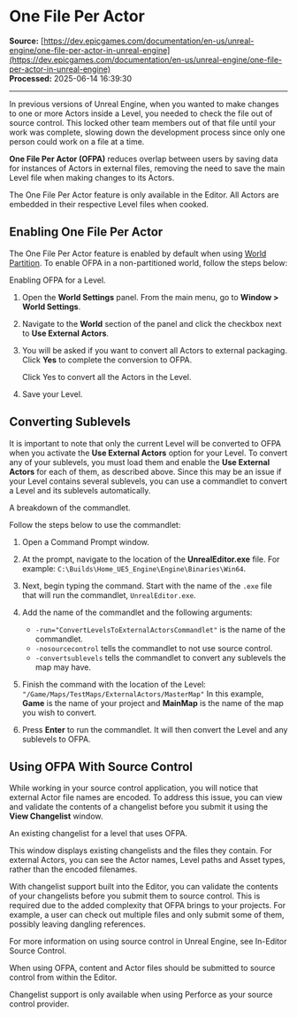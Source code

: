 # One File Per Actor

**Source:** [https://dev.epicgames.com/documentation/en-us/unreal-engine/one-file-per-actor-in-unreal-engine](https://dev.epicgames.com/documentation/en-us/unreal-engine/one-file-per-actor-in-unreal-engine)  
**Processed:** 2025-06-14 16:39:30

---

In previous versions of Unreal Engine, when you wanted to make changes to one or more Actors inside a Level, you needed to check the file out of source control. This locked other team members out of that file until your work was complete, slowing down the development process since only one person could work on a file at a time.

**One File Per Actor (OFPA)** reduces overlap between users by saving data for instances of Actors in external files, removing the need to save the main Level file when making changes to its Actors.

The One File Per Actor feature is only available in the Editor. All Actors are embedded in their respective Level files when cooked.

## Enabling One File Per Actor

The One File Per Actor feature is enabled by default when using [World Partition](/documentation/en-us/unreal-engine/world-partition-in-unreal-engine). To enable OFPA in a non-partitioned world, follow the steps below:

Enabling OFPA for a Level.

1.  Open the **World Settings** panel. From the main menu, go to **Window > World Settings**.
2.  Navigate to the **World** section of the panel and click the checkbox next to **Use External Actors**.
3.  You will be asked if you want to convert all Actors to external packaging. Click **Yes** to complete the conversion to OFPA.
    
    Click Yes to convert all the Actors in the Level.
    
4.  Save your Level.

## Converting Sublevels

It is important to note that only the current Level will be converted to OFPA when you activate the **Use External Actors** option for your Level. To convert any of your sublevels, you must load them and enable the **Use External Actors** for each of them, as described above. Since this may be an issue if your Level contains several sublevels, you can use a commandlet to convert a Level and its sublevels automatically.

A breakdown of the commandlet.

Follow the steps below to use the commandlet:

1.  Open a Command Prompt window.
    
2.  At the prompt, navigate to the location of the **UnrealEditor.exe** file. For example: `C:\Builds\Home_UE5_Engine\Engine\Binaries\Win64`.
    
3.  Next, begin typing the command. Start with the name of the `.exe` file that will run the commandlet, `UnrealEditor.exe`.
4.  Add the name of the commandlet and the following arguments:
    
    -   `-run="ConvertLevelsToExternalActorsCommandlet"` is the name of the commandlet.
    -   `-nosourcecontrol` tells the commandlet to not use source control.
    -   `-convertsublevels` tells the commandlet to convert any sublevels the map may have.
        
5.  Finish the command with the location of the Level: `"/Game/Maps/TestMaps/ExternalActors/MasterMap"` In this example, **Game** is the name of your project and **MainMap** is the name of the map you wish to convert.
    
6.  Press **Enter** to run the commandlet. It will then convert the Level and any sublevels to OFPA.

## Using OFPA With Source Control

While working in your source control application, you will notice that external Actor file names are encoded. To address this issue, you can view and validate the contents of a changelist before you submit it using the **View Changelist** window.

An existing changelist for a level that uses OFPA.

This window displays existing changelists and the files they contain. For external Actors, you can see the Actor names, Level paths and Asset types, rather than the encoded filenames.

With changelist support built into the Editor, you can validate the contents of your changelists before you submit them to source control. This is required due to the added complexity that OFPA brings to your projects. For example, a user can check out multiple files and only submit some of them, possibly leaving dangling references.

For more information on using source control in Unreal Engine, see In-Editor Source Control.

When using OFPA, content and Actor files should be submitted to source control from within the Editor.

Changelist support is only available when using Perforce as your source control provider.